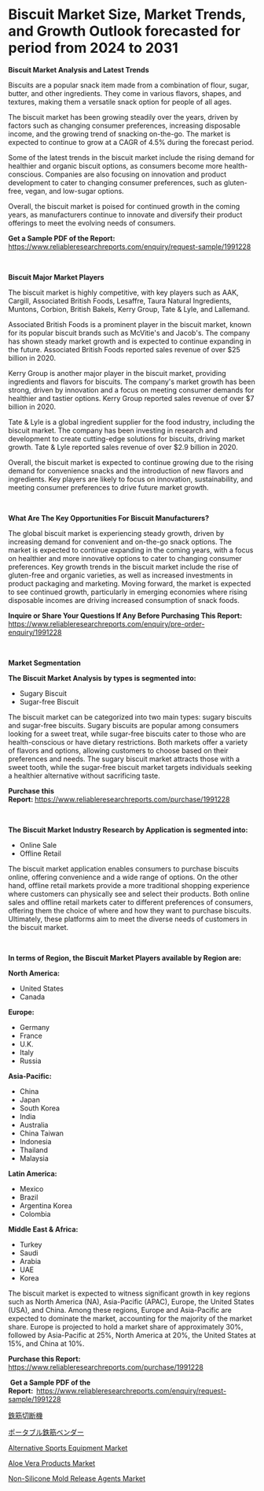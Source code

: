 <p><h1>Biscuit Market Size, Market Trends, and Growth Outlook forecasted for period from 2024 to 2031</h1></p><p><strong>Biscuit Market Analysis and Latest Trends</strong></p>
<p><p>Biscuits are a popular snack item made from a combination of flour, sugar, butter, and other ingredients. They come in various flavors, shapes, and textures, making them a versatile snack option for people of all ages.</p><p>The biscuit market has been growing steadily over the years, driven by factors such as changing consumer preferences, increasing disposable income, and the growing trend of snacking on-the-go. The market is expected to continue to grow at a CAGR of 4.5% during the forecast period.</p><p>Some of the latest trends in the biscuit market include the rising demand for healthier and organic biscuit options, as consumers become more health-conscious. Companies are also focusing on innovation and product development to cater to changing consumer preferences, such as gluten-free, vegan, and low-sugar options.</p><p>Overall, the biscuit market is poised for continued growth in the coming years, as manufacturers continue to innovate and diversify their product offerings to meet the evolving needs of consumers.</p></p>
<p><strong>Get a Sample PDF of the Report:&nbsp;</strong> <a href="https://www.reliableresearchreports.com/enquiry/request-sample/1991228">https://www.reliableresearchreports.com/enquiry/request-sample/1991228</a></p>
<p>&nbsp;</p>
<p><strong>Biscuit Major Market Players</strong></p>
<p><p>The biscuit market is highly competitive, with key players such as AAK, Cargill, Associated British Foods, Lesaffre, Taura Natural Ingredients, Muntons, Corbion, British Bakels, Kerry Group, Tate & Lyle, and Lallemand. </p><p>Associated British Foods is a prominent player in the biscuit market, known for its popular biscuit brands such as McVitie's and Jacob's. The company has shown steady market growth and is expected to continue expanding in the future. Associated British Foods reported sales revenue of over $25 billion in 2020.</p><p>Kerry Group is another major player in the biscuit market, providing ingredients and flavors for biscuits. The company's market growth has been strong, driven by innovation and a focus on meeting consumer demands for healthier and tastier options. Kerry Group reported sales revenue of over $7 billion in 2020.</p><p>Tate & Lyle is a global ingredient supplier for the food industry, including the biscuit market. The company has been investing in research and development to create cutting-edge solutions for biscuits, driving market growth. Tate & Lyle reported sales revenue of over $2.9 billion in 2020.</p><p>Overall, the biscuit market is expected to continue growing due to the rising demand for convenience snacks and the introduction of new flavors and ingredients. Key players are likely to focus on innovation, sustainability, and meeting consumer preferences to drive future market growth.</p></p>
<p>&nbsp;</p>
<p><strong>What Are The Key Opportunities For Biscuit Manufacturers?</strong></p>
<p><p>The global biscuit market is experiencing steady growth, driven by increasing demand for convenient and on-the-go snack options. The market is expected to continue expanding in the coming years, with a focus on healthier and more innovative options to cater to changing consumer preferences. Key growth trends in the biscuit market include the rise of gluten-free and organic varieties, as well as increased investments in product packaging and marketing. Moving forward, the market is expected to see continued growth, particularly in emerging economies where rising disposable incomes are driving increased consumption of snack foods.</p></p>
<p><strong>Inquire or Share Your Questions If Any Before Purchasing This Report:</strong> <a href="https://www.reliableresearchreports.com/enquiry/pre-order-enquiry/1991228">https://www.reliableresearchreports.com/enquiry/pre-order-enquiry/1991228</a></p>
<p>&nbsp;</p>
<p><strong>Market Segmentation</strong></p>
<p><strong>The Biscuit Market Analysis by types is segmented into:</strong></p>
<p><ul><li>Sugary Biscuit</li><li>Sugar-free Biscuit</li></ul></p>
<p><p>The biscuit market can be categorized into two main types: sugary biscuits and sugar-free biscuits. Sugary biscuits are popular among consumers looking for a sweet treat, while sugar-free biscuits cater to those who are health-conscious or have dietary restrictions. Both markets offer a variety of flavors and options, allowing customers to choose based on their preferences and needs. The sugary biscuit market attracts those with a sweet tooth, while the sugar-free biscuit market targets individuals seeking a healthier alternative without sacrificing taste.</p></p>
<p><strong>Purchase this Report:&nbsp;</strong><a href="https://www.reliableresearchreports.com/purchase/1991228">https://www.reliableresearchreports.com/purchase/1991228</a></p>
<p>&nbsp;</p>
<p><strong>The Biscuit Market Industry Research by Application is segmented into:</strong></p>
<p><ul><li>Online Sale</li><li>Offline Retail</li></ul></p>
<p><p>The biscuit market application enables consumers to purchase biscuits online, offering convenience and a wide range of options. On the other hand, offline retail markets provide a more traditional shopping experience where customers can physically see and select their products. Both online sales and offline retail markets cater to different preferences of consumers, offering them the choice of where and how they want to purchase biscuits. Ultimately, these platforms aim to meet the diverse needs of customers in the biscuit market.</p></p>
<p>&nbsp;</p>
<p><strong>In terms of Region, the Biscuit Market Players available by Region are:</strong></p>
<p>
    <p> <strong> North America: </strong>
        <ul>
            <li>United States</li>
            <li>Canada</li>
        </ul>
        </p> 
    <p> <strong> Europe: </strong>
        <ul>
            <li>Germany</li>
            <li>France</li>
            <li>U.K.</li>
            <li>Italy</li>
            <li>Russia</li>
        </ul>
        </p> 
    <p> <strong> Asia-Pacific: </strong>
        <ul>
            <li>China</li>
            <li>Japan</li>
            <li>South Korea</li>
            <li>India</li>
            <li>Australia</li>
            <li>China Taiwan</li>
            <li>Indonesia</li>
            <li>Thailand</li>
            <li>Malaysia</li>
        </ul>
        </p> 
    <p> <strong> Latin America: </strong>
        <ul>
            <li>Mexico</li>
            <li>Brazil</li>
            <li>Argentina Korea</li>
            <li>Colombia</li>
        </ul>
        </p> 
    <p> <strong> Middle East & Africa: </strong>
        <ul>
            <li>Turkey</li>
            <li>Saudi</li>
            <li>Arabia</li>
            <li>UAE</li>
            <li>Korea</li>
        </ul>
    </p>
    </p>
<p><p>The biscuit market is expected to witness significant growth in key regions such as North America (NA), Asia-Pacific (APAC), Europe, the United States (USA), and China. Among these regions, Europe and Asia-Pacific are expected to dominate the market, accounting for the majority of the market share. Europe is projected to hold a market share of approximately 30%, followed by Asia-Pacific at 25%, North America at 20%, the United States at 15%, and China at 10%.</p></p>
<p><strong>Purchase this Report: </strong><a href="https://www.reliableresearchreports.com/purchase/1991228">https://www.reliableresearchreports.com/purchase/1991228</a></p>
<p>&nbsp;<strong>Get a Sample PDF of the Report:&nbsp;&nbsp;</strong><a href="https://www.reliableresearchreports.com/enquiry/request-sample/1991228">https://www.reliableresearchreports.com/enquiry/request-sample/1991228</a></p>
<p><strong></strong></p>
<p><p><a href="https://github.com/xtkhtofdt934839/Market-Research-Report-List-1/blob/main/31869323466.md">鉄筋切断機</a></p><p><a href="https://github.com/ddwcuskozol07187/Market-Research-Report-List-1/blob/main/90438203465.md">ポータブル鉄筋ベンダー</a></p><p><a href="https://github.com/mancsybtousav/Market-Research-Report-List-1/blob/main/alternative-sports-equipment-market.md">Alternative Sports Equipment Market</a></p><p><a href="https://github.com/josesg55/Market-Research-Report-List-1/blob/main/aloe-vera-products-market.md">Aloe Vera Products Market</a></p><p><a href="https://issuu.com/reportprime-2/docs/non-silicone-mold-release-agents-market-size-2030.">Non-Silicone Mold Release Agents Market</a></p></p>